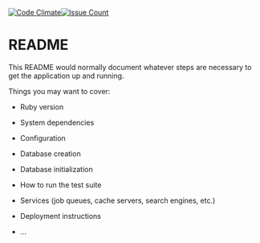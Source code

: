 [![Code Climate](https://codeclimate.com/github/chris-intelatek/gosellapp/badges/gpa.svg)](https://codeclimate.com/github/chris-intelatek/gosellapp)[![Issue Count](https://codeclimate.com/github/chris-intelatek/gosellapp/badges/issue_count.svg)](https://codeclimate.com/github/chris-intelatek/gosellapp)

# README

This README would normally document whatever steps are necessary to get the
application up and running.

Things you may want to cover:

* Ruby version

* System dependencies

* Configuration

* Database creation

* Database initialization

* How to run the test suite

* Services (job queues, cache servers, search engines, etc.)

* Deployment instructions

* ...
